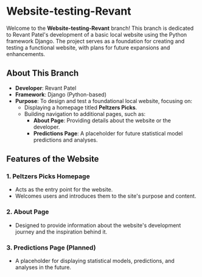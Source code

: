 # Website-testing-Revant

Welcome to the **Website-testing-Revant** branch! This branch is dedicated to Revant Patel's development of a basic local website using the Python framework Django. The project serves as a foundation for creating and testing a functional website, with plans for future expansions and enhancements.

## About This Branch

- **Developer**: Revant Patel
- **Framework**: Django (Python-based)
- **Purpose**: To design and test a foundational local website, focusing on:
  - Displaying a homepage titled **Peltzers Picks**.
  - Building navigation to additional pages, such as:
    - **About Page**: Providing details about the website or the developer.
    - **Predictions Page**: A placeholder for future statistical model predictions and analyses.

## Features of the Website

### 1. Peltzers Picks Homepage
- Acts as the entry point for the website.
- Welcomes users and introduces them to the site's purpose and content.

### 2. About Page
- Designed to provide information about the website's development journey and the inspiration behind it.

### 3. Predictions Page (Planned)
- A placeholder for displaying statistical models, predictions, and analyses in the future.
